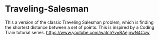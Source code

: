 # Traveling-Salesman
This a version of the classic Traveling Salesman problem, which is finding the shortest distance between a set of points. This is inspired by a Coding Train tutorial series. https://www.youtube.com/watch?v=BAejnwN4Ccw
